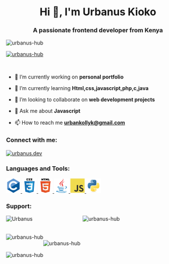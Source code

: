 <h1 align="center">Hi 👋, I'm Urbanus Kioko</h1>
<h3 align="center">A passionate frontend developer from Kenya</h3>

<p align="left"> <img src="https://komarev.com/ghpvc/?username=urbanus-hub&label=Profile%20views&color=0e75b6&style=flat" alt="urbanus-hub" /> </p>

<p align="left"> <a href="https://github.com/ryo-ma/github-profile-trophy"><img src="https://github-profile-trophy.vercel.app/?username=urbanus-hub" alt="urbanus-hub" /></a> </p>

<p align="left"> <a href="https://twitter.com/" target="blank"><img src="https://img.shields.io/twitter/follow/?logo=twitter&style=for-the-badge" alt="" /></a> </p>

- 🔭 I’m currently working on **personal portfolio**

- 🌱 I’m currently learning **Html,css,javascript,php,c,java**

- 👯 I’m looking to collaborate on **web development projects**

- 💬 Ask me about **Javascript**

- 📫 How to reach me **urbankollyk@gmail.com**

<h3 align="left">Connect with me:</h3>
<p align="left">
<a href="https://dev.to/urbanus.dev" target="blank"><img align="center" src="https://raw.githubusercontent.com/rahuldkjain/github-profile-readme-generator/master/src/images/icons/Social/devto.svg" alt="urbanus.dev" height="30" width="40" /></a>
</p>

<h3 align="left">Languages and Tools:</h3>
<p align="left"> <a href="https://www.cprogramming.com/" target="_blank" rel="noreferrer"> <img src="https://raw.githubusercontent.com/devicons/devicon/master/icons/c/c-original.svg" alt="c" width="40" height="40"/> </a> <a href="https://www.w3schools.com/css/" target="_blank" rel="noreferrer"> <img src="https://raw.githubusercontent.com/devicons/devicon/master/icons/css3/css3-original-wordmark.svg" alt="css3" width="40" height="40"/> </a> <a href="https://www.w3.org/html/" target="_blank" rel="noreferrer"> <img src="https://raw.githubusercontent.com/devicons/devicon/master/icons/html5/html5-original-wordmark.svg" alt="html5" width="40" height="40"/> </a> <a href="https://www.java.com" target="_blank" rel="noreferrer"> <img src="https://raw.githubusercontent.com/devicons/devicon/master/icons/java/java-original.svg" alt="java" width="40" height="40"/> </a> <a href="https://developer.mozilla.org/en-US/docs/Web/JavaScript" target="_blank" rel="noreferrer"> <img src="https://raw.githubusercontent.com/devicons/devicon/master/icons/javascript/javascript-original.svg" alt="javascript" width="40" height="40"/> </a> <a href="https://www.python.org" target="_blank" rel="noreferrer"> <img src="https://raw.githubusercontent.com/devicons/devicon/master/icons/python/python-original.svg" alt="python" width="40" height="40"/> </a> </p>

<h3 align="left">Support:</h3>
<p><a href="https://www.buymeacoffee.com/Urbanus"> <img align="left" src="https://cdn.buymeacoffee.com/buttons/v2/default-yellow.png" height="50" width="210" alt="Urbanus" /></a><a href="https://ko-fi.com/urbanus-hub"> <img align="left" src="https://cdn.ko-fi.com/cdn/kofi3.png?v=3" height="50" width="210" alt="urbanus-hub" /></a></p><br><br>

<p><img align="left" src="https://github-readme-stats.vercel.app/api/top-langs?username=urbanus-hub&show_icons=true&locale=en&layout=compact" alt="urbanus-hub" /></p>

<p>&nbsp;<img align="center" src="https://github-readme-stats.vercel.app/api?username=urbanus-hub&show_icons=true&locale=en" alt="urbanus-hub" /></p>

<p><img align="center" src="https://github-readme-streak-stats.herokuapp.com/?user=urbanus-hub&" alt="urbanus-hub" /></p>


<!---
Urbanus-hub/Urbanus-hub is a ✨ special ✨ repository because its `README.md` (this file) appears on your GitHub profile.
You can click the Preview link to take a look at your changes.
--->
